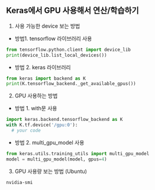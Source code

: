 ## Keras에서 GPU 사용해서 연산/학습하기
1. 사용 가능한 device 보는 방법
  - 방법1. tensorflow 라이브러리 사용
  ```python
  from tensorflow.python.client import device_lib
  print(device_lib.list_local_devices())
  ```
  - 방법 2. keras 라이브러리 
  ```python
  from keras import backend as K
  print(K.tensorflow_backend._get_available_gpus())
  ```
2. GPU 사용하는 방법
  - 방법 1. with문 사용
  ```python
  import keras.backend.tensorflow_backend as K
  with K.tf.device('/gpu:0'):
    # your code
  ```
  - 방법 2. multi_gpu_model 사용
  ```python
  from keras.utils.training_utils import multi_gpu_model
  model = multi_gpu_model(model, gpus=4)
  ```
3. GPU 사용량 보는 방법 (Ubuntu)
  ```bash
  nvidia-smi
  ```
